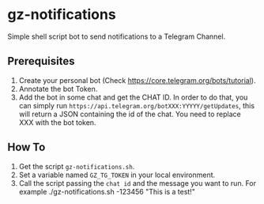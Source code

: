 # gz-notifications
Simple shell script bot to send notifications to a Telegram Channel.


## Prerequisites
1. Create your personal bot (Check https://core.telegram.org/bots/tutorial).
2. Annotate the bot Token.
3. Add the bot in some chat and get the CHAT ID. In order to do that, you can simply run `https://api.telegram.org/botXXX:YYYYY/getUpdates`, this will return a JSON containing the id of the chat. You need to replace XXX with the bot token.

## How To
1. Get the script `gz-notifications.sh`.
2. Set a variable named `GZ_TG_TOKEN` in your local environment.
3. Call the script passing the `chat id` and the message you want to run. For example ./gz-notifications.sh -123456 "This is a test!"
